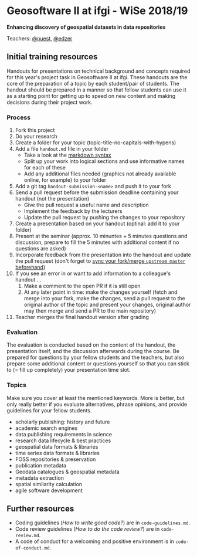 # Geosoftware II at ifgi - WiSe 2018/19

**Enhancing discovery of geospatial datasets in data repositories**

Teachers: [@nuest](https://github.com/nuest/), [@edzer](http://github.com/edzer/)

## Initial training resources

Handouts for presentations on technical background and concepts required for this year's project task in Geosoftware II at ifgi.
These handouts are the core of the preparation of a topic by each student/pair of students.
The handout should be prepared in a manner so that fellow students can use it as a starting point for getting up to speed on new content and making decisions during their project work.

### Process

1. Fork this project
1. Do your research
1. Create a folder for your topic (topic-title-no-capitals-with-hypens)
1. Add a file `handout.md` file in your folder
    * Take a look at the [markdown syntax](https://guides.github.com/features/mastering-markdown/)
    * Split up your work into logical sections and use informative names for each of these
    * Add any additional files needed (graphics not already available online, for example) to your folder
1. Add a git tag `handout-submission-<name>` and push it to your fork
1. Send a pull request before the submission deadline containing your handout (not the presentation)
    * Give the pull request a useful name and description
    * Implement the feedback by the lecturers
    * Update the pull request by pushing the changes to your repository
1. Create a presentation based on your handout (optinal: add it to your folder)
1. Present at the seminar (approx. 10 minuntes + 5 minutes questions and discussion, prepare to fill the 5 minutes with additional content if no questions are asked)
1. Incorporate feedback from the presentation into the handout and update the pull request (don't forget to [sync your fork/merge `upstream master` beforehand](https://help.github.com/articles/syncing-a-fork/))
1. If you see an error in or want to add information to a colleague's handout ...
    1. Make a comment to the open PR if it is still open
    1. At any later point in time: make the changes yourself (fetch and merge into your fork, make the changes, send a pull request to the original author of the topic and present your changes, original author may then merge and send a PR to the main repository)
1. Teacher merges the final handout version after grading

### Evaluation

The evaluation is conducted based on the content of the handout, the presentation itself, and the discussion afterwards during the course.
Be prepared for questions by your fellow students and the teachers, but also prepare some additional content or questions yourself so that you can stick to (= fill up completely) your presentation time slot.

### Topics

Make sure you cover at least the mentioned keywords.
More is better, but only really better if you evaluate alternatives, phrase opinions, and provide guidelines for your fellow students.

- scholarly publishing: history and future
- academic search engines
- data publishing requirements in science
- research data lifecycle & best practices
- geospatial data formats & libraries
- time series data formats & libraries
- FOSS repositories & preservation
- publication metadata
- Geodata catalogues & geospatial metadata
- metadata extraction
- spatial similarity calculation
- agile software development

## Further resources

* Coding guidelines (*How to write good code?*) are in `code-guidelines.md`.
* Code review guidelines (*How to do the code review?*) are in `code-review.md`.
* A code of conduct for a welcoming and positive environment is in `code-of-conduct.md`.
